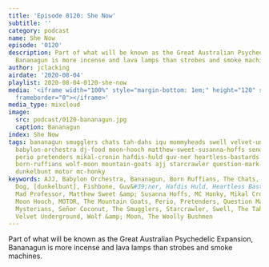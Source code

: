 ```yaml
---
title: 'Episode 0120: She Now'
subtitle: ''
category: podcast
name: She Now
episode: '0120'
description: Part of what will be known as the Great Australian Psychedelic Expansion,
  Bananagun is more incense and lava lamps than strobes and smoke machines.
author: jclacking
airdate: '2020-08-04'
playlist: 2020-08-04-0120-she-now
media: '<iframe width="100%" style="margin-bottom: 1em;" height="120" src="https://www.mixcloud.com/widget/iframe/?feed=%2Fthe-lacking-org%2Fqxkian-120-she-now%2F&hide_artwork=1&hide_cover=1&light=1"
  frameborder="0"></iframe>'
media_type: mixcloud
image:
  src: podcast/0120-bananagun.jpg
  caption: Bananagun
index: She Now
tags: bananagun smugglers chats tah-dahs iqu mommyheads swell velvet-underground mad-professor
  babylon-orchestra dj-food moon-hooch matthew-sweet-susanna-hoffs senor-coconut woolly-bushmen
  perio pretenders mikal-cronin hafdis-huld guv-ner heartless-bastards dr-dog fishbone
  born-ruffians wolf-moon mountain-goats ajj starcrawler question-mark-mysterians
  dunkelbunt motor mc-honky
keywords: AJJ, Babylon Orchestra, Bananagun, Born Ruffians, The Chats, DJ Food, Dr.
  Dog, [dunkelbunt], Fishbone, Guv&#39;ner, Hafdis Huld, Heartless Bastards, IQU,
  Mad Professor, Matthew Sweet &amp; Susanna Hoffs, MC Honky, Mikal Cronin, The Mommyheads,
  Moon Hooch, MOTOR, The Mountain Goats, Perio, Pretenders, Question Mark and The
  Mysterians, Señor Coconut, The Smugglers, Starcrawler, Swell, The Tah Dahs, The
  Velvet Underground, Wolf &amp; Moon, The Woolly Bushmen
---
```

Part of what will be known as the Great Australian Psychedelic Expansion, Bananagun is more incense and lava lamps than strobes and smoke machines.
